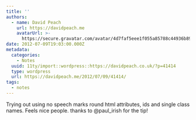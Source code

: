 ```yaml
---
title: ''
authors:
  - name: David Peach
    url: https://davidpeach.me
    avatarUrl: >-
      https://secure.gravatar.com/avatar/4d7faf5eee1f055a85788c44936b8995eaab6dfb004e7854ec747ccb272e91ee?s=96&d=mm&r=g
date: 2012-07-09T19:03:00.000Z
metadata:
  categories:
    - Notes
  uuid: 11ty/import::wordpress::https://davidpeach.co.uk/?p=41414
  type: wordpress
  url: https://davidpeach.me/2012/07/09/41414/
tags:
  - notes
---
```

Trying out using no speech marks round html attributes, ids and single class names. Feels nice people. thanks to @paul\_irish for the tip!